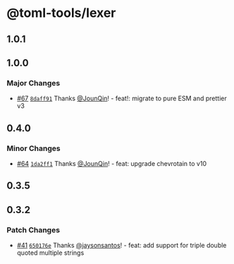 # @toml-tools/lexer

## 1.0.1

## 1.0.0

### Major Changes

- [#67](https://github.com/un-ts/toml-tools/pull/67) [`8daff91`](https://github.com/un-ts/toml-tools/commit/8daff91c3cce09e3c8bb3501be8b9be39e796f63) Thanks [@JounQin](https://github.com/JounQin)! - feat!: migrate to pure ESM and prettier v3

## 0.4.0

### Minor Changes

- [#64](https://github.com/un-ts/toml-tools/pull/64) [`1da2ff1`](https://github.com/un-ts/toml-tools/commit/1da2ff14f2333008f312534a3016114c94600e06) Thanks [@JounQin](https://github.com/JounQin)! - feat: upgrade chevrotain to v10

## 0.3.5

## 0.3.2

### Patch Changes

- [#41](https://github.com/un-ts/toml-tools/pull/41) [`650176e`](https://github.com/un-ts/toml-tools/commit/650176e53e891b7c2d20c79538cb02e3be4e9c2b) Thanks [@jaysonsantos](https://github.com/jaysonsantos)! - feat: add support for triple double quoted multiple strings
